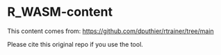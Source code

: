 # R_WASM-content

This content comes from: https://github.com/dputhier/rtrainer/tree/main

Please cite this original repo if you use the tool.
